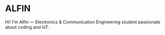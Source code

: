 # ALFIN
 Hi! I'm Alfin — Electronics &amp; Communication Engineering student passionate about coding and IoT.
